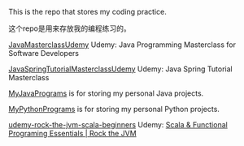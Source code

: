 This is the repo that stores my coding practice.

这个repo是用来存放我的编程练习的。

[JavaMasterclassUdemy](JavaMasterclassUdemy/) Udemy: Java Programming Masterclass for Software Developers

[JavaSpringTutorialMasterclassUdemy](JavaSpringTutorialMasterclassUdemy/) Udemy: Java Spring Tutorial Masterclass

[MyJavaPrograms](MyJavaPrograms/) is for storing my personal Java projects.

[MyPythonPrograms](MyPythonPrograms/) is for storing my personal Python projects.

[udemy-rock-the-jvm-scala-beginners](udemy-rock-the-jvm-scala-beginners/) Udemy: [Scala & Functional Programing Essentials | Rock the JVM](https://www.udemy.com/course/rock-the-jvm-scala-for-beginners/)
